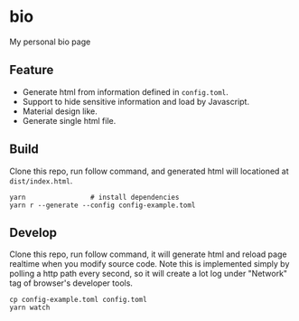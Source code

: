 # bio

My personal bio page

## Feature

* Generate html from information defined in `config.toml`.
* Support to hide sensitive information and load by Javascript.
* Material design like.
* Generate single html file.

## Build

Clone this repo, run follow command, and generated html will locationed at `dist/index.html`.

```
yarn                # install dependencies
yarn r --generate --config config-example.toml
```

## Develop

Clone this repo, run follow command, it will generate html and reload page realtime when you modify source code. Note this is implemented simply by polling a http path every second, so it will create a lot log under "Network" tag of browser's developer tools.

```
cp config-example.toml config.toml
yarn watch
```
